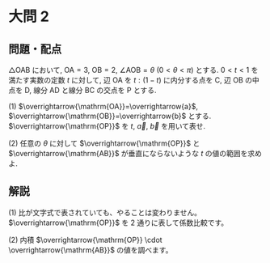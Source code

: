 ﻿---
layout: default
parent: 第 3 回
grand_parent: 模試テロ
summary: 
published: false
---

# 大問 2

## 問題・配点

$\triangle \mathrm{OAB}$ において, $\mathrm{OA}=3$, $\mathrm{OB}=2$, $\angle \mathrm{AOB} = \theta \ (0 < \theta < \pi)$ とする. $0<t<1$ を満たす実数の定数 $t$ に対して, 辺 $\mathrm{OA}$ を $t:(1-t)$ に内分する点を $\mathrm{C}$, 辺 $\mathrm{OB}$ の中点を $\mathrm{D}$, 線分 $\mathrm{AD}$ と線分 $\mathrm{BC}$ の交点を $\mathrm{P}$ とする.

(1) $\overrightarrow{\mathrm{OA}}=\overrightarrow{a}$, $\overrightarrow{\mathrm{OB}}=\overrightarrow{b}$ とする. $\overrightarrow{\mathrm{OP}}$ を $t$, $\overrightarrow{a}$, $\overrightarrow{b}$ を用いて表せ.

(2) 任意の $\theta$ に対して $\overrightarrow{\mathrm{OP}}$ と $\overrightarrow{\mathrm{AB}}$ が垂直にならないような $t$ の値の範囲を求めよ.

## 解説

(1) 比が文字式で表されていても、やることは変わりません。$\overrightarrow{\mathrm{OP}}$ を $2$ 通りに表して係数比較です。

(2) 内積 $\overrightarrow{\mathrm{OP}} \cdot \overrightarrow{\mathrm{AB}}$ の値を調べます。
